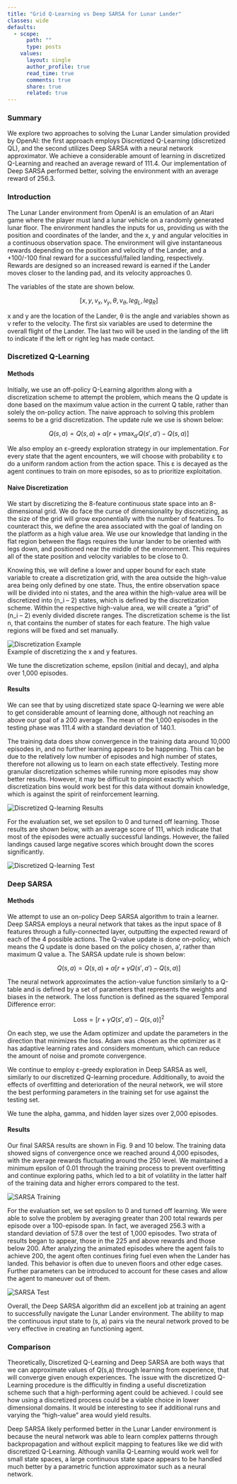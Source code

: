 ```yaml
---
title: "Grid Q-Learning vs Deep SARSA for Lunar Lander"
classes: wide
defaults:
  - scope:
      path: ""
      type: posts
    values:
      layout: single
      author_profile: true
      read_time: true
      comments: true
      share: true
      related: true
---
```

### Summary
We explore two approaches to solving the Lunar Lander simulation provided by OpenAI: the first approach employs Discretized Q-Learning (discretized QL), and the second utilizes Deep SARSA with a neural network approximator. We achieve a considerable amount of learning in discretized Q-Learning and reached an average reward of 111.4. Our implementation of Deep SARSA performed better, solving the environment with an average reward of 256.3.

### Introduction

The Lunar Lander environment from OpenAI is an emulation of an Atari game where the player must land a lunar vehicle on a randomly generated lunar floor. The environment handles the inputs for us, providing us with the position and coordinates of the lander, and the x, y and angular velocities in a continuous observation space. The environment will give instantaneous rewards depending on the position and velocity of the Lander, and a +100/-100 final reward for a successful/failed landing, respectively. Rewards are designed so an increased reward is earned if the Lander moves closer to the landing pad, and its velocity approaches 0. 

The variables of the state are shown below. 

$$
[x, y, v_x, v_y, θ, v_θ, leg_L, leg_R]
$$

x and y are the location of the Lander, θ is the angle and variables shown as v refer to the velocity. The first six variables are used to determine the overall flight of the Lander. The last two will be used in the landing of the lift to indicate if the left or right leg has made contact.

### Discretized Q-Learning

#### Methods
Initially, we use an off-policy Q-Learning algorithm along with a discretization scheme to attempt the problem, which means the Q update is done based on the maximum value action in the current Q table, rather than solely the on-policy action. The naive approach to solving this problem seems to be a grid discretization. The update rule we use is shown below:

$$
Q(s,a) = Q(s,a) + \alpha \left[r + \gamma \max_{a'} Q(s',a') - Q(s,a)\right]
$$

We also employ an ε-greedy exploration strategy in our implementation. For every state that the agent encounters, we will choose with probability ε to do a uniform random action from the action space. This ε is decayed as the agent continues to train on more episodes, so as to prioritize exploitation. 

#### Naive Discretization
We start by discretizing the 8-feature continuous state space into an 8-dimensional grid. We do face the curse of dimensionality by discretizing, as the size of the grid will grow exponentially with the number of features. To counteract this, we define the area associated with the goal of landing on the platform as a high value area. We use our knowledge that landing in the flat region between the flags requires the lunar lander to be oriented with legs down, and positioned near the middle of the environment. This requires all of the state position and velocity variables to be close to 0. 

Knowing this, we will define a lower and upper bound for each state variable to create a discretization grid, with the area outside the high-value area being only defined by one state. Thus, the entire observation space will be divided into ni states, and the area within the high-value area will be discretized into (n_i – 2) states, which is defined by the discretization scheme. Within the respective high-value area, we will create a “grid” of (n_i – 2) evenly divided discrete ranges. The discretization scheme is the list n, that contains the number of states for each feature. The high value regions will be fixed and set manually.

<div class="imgcap">
  <img src="/assets/images/lunar_lander/Discretization.jpg" alt="Discretization Example">
  <div class="thecap">Example of discretizing the x and y features.</div>
</div>

We tune the discretization scheme, epsilon (initial and decay), and alpha over 1,000 episodes.

#### Results
We can see that by using discretized state space Q-learning we were able to get considerable amount of learning done, although not reaching an above our goal of a 200 average. The mean of the 1,000 episodes in the testing phase was 111.4 with a standard deviation of 140.1. 

The training data does show convergence in the training data around 10,000 episodes in, and no further learning appears to be happening. This can be due to the relatively low number of episodes and high number of states, therefore not allowing us to learn on each state effectively. Testing more granular discretization schemes while running more episodes may show better results. However, it may be difficult to pinpoint exactly which discretization bins would work best for this data without domain knowledge, which is against the spirit of reinforcement learning.

<div class="imgcap">
  <img src="/assets/images/lunar_lander/discretized_training.png" alt="Discretized Q-learning Results">
</div>

For the evaluation set, we set epsilon to 0 and turned off learning. Those results are shown below, with an average score of 111, which indicate that most of the episodes were actually successful landings. However, the failed landings caused large negative scores which brought down the scores significantly. 

<div class="imgcap">
  <img src="/assets/images/lunar_lander/discretized_test.jpg" alt="Discretized Q-learning Test">
</div>

### Deep SARSA

#### Methods
We attempt to use an on-policy Deep SARSA algorithm to train a learner. Deep SARSA employs a neural network that takes as the input space of 8 features through a fully-connected layer, outputting the expected reward of each of the 4 possible actions. The Q-value update is done on-policy, which means the Q update is done based on the policy chosen, a’, rather than maximum Q value a. The SARSA update rule is shown below: 

$$
Q(s,a) = Q(s,a) + \alpha \left[r + \gamma Q(s',a') - Q(s,a)\right]
$$

The neural network approximates the action-value function similarly to a Q-table and is defined by a set of parameters that represents the weights and biases in the network. The loss function is defined as the squared Temporal Difference error:

$$
\text{Loss} = \left[ r + \gamma Q(s', a') - Q(s, a) \right]^2
$$

On each step, we use the Adam optimizer and update the parameters in the direction that minimizes the loss. Adam was chosen as the optimizer as it has adaptive learning rates and considers momentum, which can reduce the amount of noise and promote convergence.

We continue to employ ε-greedy exploration in Deep SARSA as well, similarly to our discretized Q-learning procedure. Additionally, to avoid the effects of overfitting and deterioration of the neural network, we will store the best performing parameters in the training set for use against the testing set. 

We tune the alpha, gamma, and hidden layer sizes over 2,000 episodes.

#### Results
Our final SARSA results are shown in Fig. 9 and 10 below. The training data showed signs of convergence once we reached around 4,000 episodes, with the average rewards fluctuating around the 250 level. We maintained a minimum epsilon of 0.01 through the training process to prevent overfitting and continue exploring paths, which led to a bit of volatility in the latter half of the training data and higher errors compared to the test.

<div class="imgcap">
  <img src="/assets/images/lunar_lander/sarsa_training.jpg" alt="SARSA Training">
</div>

For the evaluation set, we set epsilon to 0 and turned off learning. We were able to solve the problem by averaging greater than 200 total rewards per episode over a 100-episode span. In fact, we averaged 256.3 with a standard deviation of 57.8 over the test of 1,000 episodes. Two strata of results began to appear, those in the 225 and above rewards and those below 200. After analyzing the animated episodes where the agent fails to achieve 200, the agent often continues firing fuel even when the Lander has landed. This behavior is often due to uneven floors and other edge cases. Further parameters can be introduced to account for these cases and allow the agent to maneuver out of them.

<div class="imgcap">
  <img src="/assets/images/lunar_lander/sarsa_test.jpg" alt="SARSA Test">
</div>

Overall, the Deep SARSA algorithm did an excellent job at training an agent to successfully navigate the Lunar Lander environment. The ability to map the continuous input state to (s, a) pairs via the neural network proved to be very effective in creating an functioning agent. 

### Comparison
Theoretically, Discretized Q-Learning and Deep SARSA are both ways that we can approximate values of Q(s,a) through learning from experience, that will converge given enough experiences. The issue with the discretized Q-Learning procedure is the difficultly in finding a useful discretization scheme such that a high-performing agent could be achieved. I could see how using a discretized process could be a viable choice in lower dimensional domains. It would be interesting to see if additional runs and varying the “high-value” area would yield results.

Deep SARSA likely performed better in the Lunar Lander environment is because the neural network was able to learn complex patterns through backpropagation and without explicit mapping to features like we did with discretized Q-Learning. Although vanilla Q-Learning would work well for small state spaces, a large continuous state space appears to be handled much better by a parametric function approximator such as a neural network.
